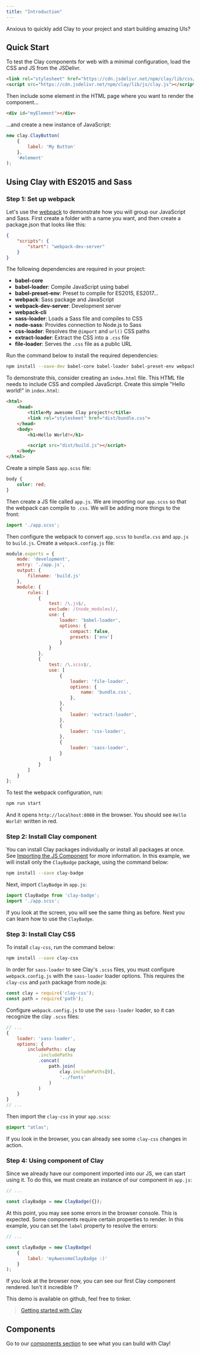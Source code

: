 ```yaml
---
title: "Introduction"
---
```


<div class="alert alert-info">Anxious to quickly add Clay to your project and start building amazing UIs?</div>

<article id="introduction">

## Quick Start

To test the Clay components for web with a minimal configuration, load the CSS and JS from the JSDelivr.

```html
<link rel="stylesheet" href="https://cdn.jsdelivr.net/npm/clay/lib/css/atlas.css">
<script src="https://cdn.jsdelivr.net/npm/clay/lib/js/clay.js"></script>
```

Then include some element in the HTML page where you want to render the component...

```html
<div id="myElement"></div>
```

...and create a new instance of JavaScript:

```javascript
new clay.ClayButton(
    {
        label: 'My Button'
    }, 
    '#element'
);
```

## Using Clay with ES2015 and Sass

### Step 1: Set up webpack

Let's use the [webpack](https://webpack.js.org/) to demonstrate how you will group our JavaScript and Sass. First create a folder with a name you want, and then create a package.json that looks like this:

```json
{
    "scripts": {
        "start": "webpack-dev-server"
    }
}
```

The following dependencies are required in your project:

* **babel-core**
* **babel-loader**: Compile JavaScript using babel
* **babel-preset-env**: Preset to compile for ES2015, ES2017...
* **webpack**: Sass package and JavaScript
* **webpack-dev-server**: Development server
* **webpack-cli**
* **sass-loader**: Loads a Sass file and compiles to CSS
* **node-sass**: Provides connection to Node.js to Sass
* **css-loader**: Resolves the `@import` and `url()` CSS paths
* **extract-loader**: Extract the CSS into a `.css` file
* **file-loader**: Serves the `.css` file as a public URL

Run the command below to install the required dependencies:

```bash
npm install --save-dev babel-core babel-loader babel-preset-env webpack webpack-dev-server webpack-cli css-loader sass-loader node-sass extract-loader file-loader
```

To demonstrate this, consider creating an `index.html` file. This HTML file needs to include CSS and compiled JavaScript. Create this simple "Hello world!" in `index.html`:

```html
<html>
    <head>
        <title>My awesome Clay project!</title>
        <link rel="stylesheet" href="dist/bundle.css">
    </head>
    <body>
        <h1>Hello World!</h1>

        <script src="dist/build.js"></script>
    </body>
</html>
```

Create a simple Sass `app.scss` file:

```scss
body {
    color: red;
}
```

Then create a JS file called `app.js`. We are importing our `app.scss` so that the webpack can compile to `.css`. We will be adding more things to the front:

```javascript
import './app.scss';
```

Then configure the webpack to convert `app.scss` to `bundle.css` and `app.js` to `build.js`. Create a `webpack.config.js` file:

```javascript
module.exports = {
    mode: 'development',
    entry: './app.js',
    output: {
        filename: 'build.js'
    },
    module: {
        rules: [
            {
                test: /\.js$/,
                exclude: /(node_modules)/,
                use: {
                    loader: 'babel-loader',
                    options: {
                        compact: false,
                        presets: ['env']
                    }
                }
            },
            {
                test: /\.scss$/,
                use: [
                    {
                        loader: 'file-loader',
                        options: {
                            name: 'bundle.css',
                        },
                    },
                    {
                        loader: 'extract-loader',
                    },
                    {
                        loader: 'css-loader',
                    },
                    {
                        loader: 'sass-loader',
                    }
                ]
            }
        ]
    }
};
```

To test the webpack configuration, run:

```bash
npm run start
```

And it opens `http://localhost:8080` in the browser. You should see `Hello World!` written in red.

### Step 2: Install Clay component

You can install Clay packages individually or install all packages at once. See [Importing the JS Component](/docs/getting_started/importing-the-js-component.html) for more information. In this example, we will install only the `ClayBadge` package, using the command below:

```bash
npm install --save clay-badge
```

Next, import `ClayBadge` in `app.js`:

```javascript
import ClayBadge from 'clay-badge';
import './app.scss';
```

If you look at the screen, you will see the same thing as before. Next you can learn how to use the `ClayBadge`.

### Step 3: Install Clay CSS

To install `clay-css`, run the command below:

```bash
npm install --save clay-css
```

In order for `sass-loader` to see Clay's `.scss` files, you must configure `webpack.config.js` with the `sass-loader` loader options. This requires the `clay-css` and `path` package from node.js:

```javascript
const clay = require('clay-css');
const path = require('path');
```

Configure `webpack.config.js` to use the `sass-loader` loader, so it can recognize the clay `.scss` files:

```javascript
// ...
{
    loader: 'sass-loader',
    options: {
        includePaths: clay
            .includePaths
            .concat(
                path.join(
                    clay.includePaths[0],
                    '../fonts'
                )
            )
    }
}
// ...
```

Then import the `clay-css` in your `app.scss`:

```scss
@import "atlas";
```

If you look in the browser, you can already see some `clay-css` changes in action.

### Step 4: Using component of Clay

Since we already have our component imported into our JS, we can start using it. To do this, we must create an instance of our component in `app.js`:

```javascript
// ...

const clayBadge = new ClayBadge({});
```

At this point, you may see some errors in the browser console. This is expected. Some components require certain properties to render. In this example, you can set the `label` property to resolve the errors:

```javascript
// ...

const clayBadge = new ClayBadge(
    {
        label: 'myAwesomeClayBadge :)'
    }
);
```

If you look at the browser now, you can see our first Clay component rendered. Isn't it incredible !?

This demo is available on github, feel free to tinker.

> [Getting started with Clay](https://github.com/matuzalemsteles/clay-examples/tree/master/examples/getting-started-clay)

## Components

Go to our [components section](/docs/components) to see what you can build with Clay!

</article>